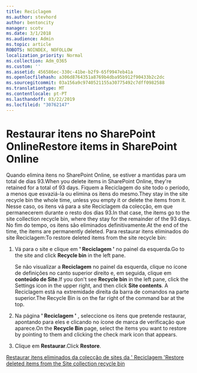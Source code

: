 ```yaml
---
title: Reciclagem
ms.author: stevhord
author: bentoncity
manager: scotv
ms.date: 3/1/2018
ms.audience: Admin
ms.topic: article
ROBOTS: NOINDEX, NOFOLLOW
localization_priority: Normal
ms.collection: Adm_O365
ms.custom: ''
ms.assetid: 456586ec-330c-41be-b2f9-65f9947eb41a
ms.openlocfilehash: a306d8764351a8769b4dba95b912f90433b2c2dc
ms.sourcegitcommit: 03a156a9c9740521155a30775492c7dff0982588
ms.translationtype: MT
ms.contentlocale: pt-PT
ms.lasthandoff: 03/22/2019
ms.locfileid: "30762147"
---
```

# <a name="restore-items-in-sharepoint-online"></a><span data-ttu-id="bf139-102">Restaurar itens no SharePoint Online</span><span class="sxs-lookup"><span data-stu-id="bf139-102">Restore items in SharePoint Online</span></span>

<span data-ttu-id="bf139-103">Quando elimina itens no SharePoint Online, se estiver a mantidas para um total de dias 93.</span><span class="sxs-lookup"><span data-stu-id="bf139-103">When you delete items in SharePoint Online, they're retained for a total of 93 days.</span></span> <span data-ttu-id="bf139-104">Fiquem a Reciclagem do site todo o período, a menos que esvaziá-la ou elimina os itens do mesmo.</span><span class="sxs-lookup"><span data-stu-id="bf139-104">They stay in the site recycle bin the whole time, unless you empty it or delete the items from it.</span></span> <span data-ttu-id="bf139-105">Nesse caso, os itens vá para a site Reciclagem da colecção, em que permanecerem durante o resto dos dias 93.</span><span class="sxs-lookup"><span data-stu-id="bf139-105">In that case, the items go to the site collection recycle bin, where they stay for the remainder of the 93 days.</span></span> <span data-ttu-id="bf139-106">No fim do tempo, os itens são eliminados definitivamente.</span><span class="sxs-lookup"><span data-stu-id="bf139-106">At the end of the time, the items are permanently deleted.</span></span> <span data-ttu-id="bf139-107">Para restaurar itens eliminados do site Reciclagem:</span><span class="sxs-lookup"><span data-stu-id="bf139-107">To restore deleted items from the site recycle bin:</span></span>
  
1. <span data-ttu-id="bf139-108">Vá para o site e clique em **' Reciclagem '** no painel da esquerda.</span><span class="sxs-lookup"><span data-stu-id="bf139-108">Go to the site and click **Recycle bin** in the left pane.</span></span> 
    
    <span data-ttu-id="bf139-109">Se não visualizar a **Reciclagem** no painel da esquerda, clique no ícone de definições no canto superior direito e, em seguida, clique em **conteúdo de Site**.</span><span class="sxs-lookup"><span data-stu-id="bf139-109">If you don't see **Recycle bin** in the left pane, click the Settings icon in the upper right, and then click **Site contents**.</span></span> <span data-ttu-id="bf139-110">A Reciclagem está na extremidade direita da barra de comandos na parte superior.</span><span class="sxs-lookup"><span data-stu-id="bf139-110">The Recycle Bin is on the far right of the command bar at the top.</span></span>
    
2. <span data-ttu-id="bf139-111">Na página **' Reciclagem '** , seleccione os itens que pretende restaurar, apontando para eles e clicando no ícone de marca de verificação que aparece.</span><span class="sxs-lookup"><span data-stu-id="bf139-111">On the **Recycle Bin** page, select the items you want to restore by pointing to them and clicking the check mark icon that appears.</span></span> 
    
3. <span data-ttu-id="bf139-112">Clique em **Restaurar**.</span><span class="sxs-lookup"><span data-stu-id="bf139-112">Click **Restore**.</span></span>
    
[<span data-ttu-id="bf139-113">Restaurar itens eliminados da colecção de sites da ' Reciclagem '</span><span class="sxs-lookup"><span data-stu-id="bf139-113">Restore deleted items from the Site collection recycle bin</span></span>](https://go.microsoft.com/fwlink/?linkid=866439)
  


